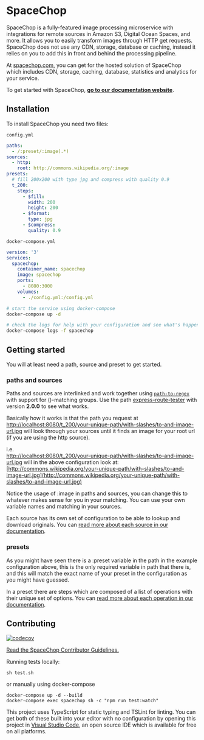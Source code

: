 # SpaceChop

SpaceChop is a fully-featured image processing microservice with integrations for remote sources in Amazon S3, Digital Ocean Spaces, and more. It allows you to easily transform images through HTTP get requests. SpaceChop does not use any CDN, storage, database or caching, instead it relies on you to add this in front and behind the processing pipeline.

At [spacechop.com](https://spacechop.com), you can get for the hosted solution of SpaceChop which includes CDN, storage, caching, database, statistics and analytics for your service.

To get started with SpaceChop, [**go to our documentation website**](https://spacechop.gitbook.io/spacechop/).

## Installation

To install SpaceChop you need two files:

`config.yml`

```yaml
paths:
  - /:preset/:image(.*)
sources:
  - http:
    root: http://commons.wikipedia.org/:image
presets:
  # fill 200x200 with type jpg and compress with quality 0.9
  t_200:
    steps:
      - $fill:
        width: 200
        height: 200
      - $format:
        type: jpg
      - $compress:
        quality: 0.9
```

`docker-compose.yml`

```yaml
version: '3'
services:
  spacechop:
    container_name: spacechop
    image: spacechop
    ports:
      - 8080:3000
    volumes:
      - ./config.yml:/config.yml
```

```bash
# start the service using docker-compose
docker-compose up -d

# check the logs for help with your configuration and see what's happening
docker-compose logs -f spacechop
```

## Getting started

You will at least need a path, source and preset to get started.

### paths and sources

Paths and sources are interlinked and work together using [`path-to-regex`](https://github.com/pillarjs/path-to-regexp) with support for \(\)-matching groups. Use the path [express-route-tester](http://forbeslindesay.github.io/express-route-tester/) with version **2.0.0** to see what works.

Basically how it works is that the path you request at [http://localhost:8080/t\_200/your-unique-path/with-slashes/to-and-image-url.jpg](http://localhost:8080/t_200/your-unique-path/with-slashes/to-and-image-url.jpg) will look through your sources until it finds an image for your root url \(if you are using the http source\).

i.e.  
[http://localhost:8080/t\_200/your-unique-path/with-slashes/to-and-image-url.jpg](http://localhost:8080/t_200/your-unique-path/with-slashes/to-and-image-url.jpg) will in the above configuration look at: [http://commons.wikipedia.org/your-unique-path/with-slashes/to-and-image-url.jpg](http://commons.wikipedia.org/your-unique-path/with-slashes/to-and-image-url.jpg)

Notice the usage of :image in paths and sources, you can change this to whatever makes sense for you in your matching. You can use your own variable names and matching in your sources.

Each source has its own set of configuration to be able to lookup and download originals. You can [read more about each source in our documentation](https://spacechop.gitbook.io/spacechop/).

### presets

As you might have seen there is a :preset variable in the path in the example configuration above, this is the only required variable in path that there is, and this will match the exact name of your preset in the configuration as you might have guessed.

In a preset there are steps which are composed of a list of operations with their unique set of options. You can [read more about each operation in our documentation](https://spacechop.gitbook.io/spacechop/).

## Contributing

[![codecov](https://codecov.io/gh/spacechop/spacechop/branch/master/graph/badge.svg)](https://codecov.io/gh/spacechop/spacechopt)

[Read the SpaceChop Contributor Guidelines.]()

Running tests locally:

```text
sh test.sh
```

or manually using docker-compose

```text
docker-compose up -d --build
docker-compose exec spacechop sh -c "npm run test:watch"
```

This project uses TypeScript for static typing and TSLint for linting. You can get both of these built into your editor with no configuration by opening this project in [Visual Studio Code](https://code.visualstudio.com/), an open source IDE which is available for free on all platforms.

